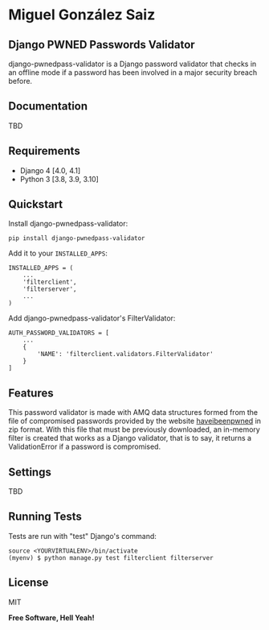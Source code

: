 # Miguel González Saiz
## Django PWNED Passwords Validator

django-pwnedpass-validator is a Django password validator that checks in an offline mode if a password has been involved in a major security breach before.


## Documentation

TBD

## Requirements

* Django 4 [4.0, 4.1]
* Python 3 [3.8, 3.9, 3.10]

## Quickstart


Install django-pwnedpass-validator:

    pip install django-pwnedpass-validator

Add it to your `INSTALLED_APPS`:


    INSTALLED_APPS = (
        ...
        'filterclient',
        'filterserver',
        ...
    )

Add django-pwnedpass-validator's FilterValidator:

    AUTH_PASSWORD_VALIDATORS = [
        ...
        {
            'NAME': 'filterclient.validators.FilterValidator'
        }
    ]


## Features

This password validator is made with AMQ data structures formed from the file of compromised passwords provided by the website [haveibeenpwned](https://haveibeenpwned.com/Passwords) in zip format. With this file that must be previously downloaded, an in-memory filter is created that works as a Django validator, that is to say, it returns a ValidationError if a password is compromised.


## Settings

TBD


## Running Tests
Tests are run with "test" Django's command:

    source <YOURVIRTUALENV>/bin/activate
    (myenv) $ python manage.py test filterclient filterserver

## License
MIT

**Free Software, Hell Yeah!**
